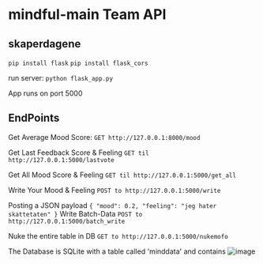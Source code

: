 # mindful-main Team API
## skaperdagene

`pip install flask`
`pip install flask_cors`

run server:
`python flask_app.py`

App runs on port 5000

## EndPoints

Get Average Mood Score:
`GET http://127.0.0.1:8000/mood`

Get Last Feedback Score & Feeling
`GET til http://127.0.0.1:5000/lastvote`


Get All Mood Score & Feeling
`GET til http://127.0.0.1:5000/get_all`

Write Your Mood & Feeling 
`POST to http://127.0.0.1:5000/write`

Posting a JSON payload
`
{
	"mood": 0.2,
	"feeling": "jeg hater skattetaten"
}
`
Write Batch-Data
`POST to http://127.0.0.1:5000/batch_write`


Nuke the entire table in DB
`GET to http://127.0.0.1:5000/nukemofo`


The Database is SQLite with a table called 'minddata' and contains
![image](https://user-images.githubusercontent.com/59558890/224514444-3cf31aff-5a9e-4807-8030-547cb928e894.png)

